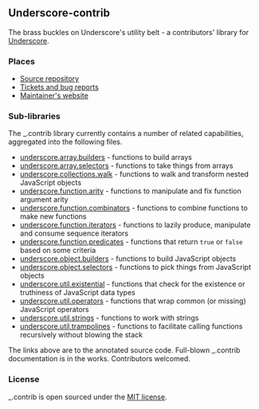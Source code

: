 ## Underscore-contrib

The brass buckles on Underscore's utility belt - a contributors' library for [Underscore](http://underscorejs.org/).

### Places

  * [Source repository](https://github.com/documentcloud/underscore-contrib)
  * [Tickets and bug reports](https://github.com/documentcloud/underscore-contrib/issues?state=open)
  * [Maintainer's website](http://www.fogus.me)

### Sub-libraries

The _.contrib library currently contains a number of related capabilities, aggregated into the following files.

  - [underscore.array.builders](docs/underscore.array.builders.html) - functions to build arrays
  - [underscore.array.selectors](docs/underscore.array.selectors.html) - functions to take things from arrays
  - [underscore.collections.walk](docs/underscore.collections.walk.html) - functions to walk and transform nested JavaScript objects
  - [underscore.function.arity](docs/underscore.function.arity.html) - functions to manipulate and fix function argument arity
  - [underscore.function.combinators](docs/underscore.function.combinators.html) - functions to combine functions to make new functions
  - [underscore.function.iterators](docs/underscore.function.iterators.html) - functions to lazily produce, manipulate and consume sequence iterators
  - [underscore.function.predicates](docs/underscore.function.predicates.html) - functions that return `true` or `false` based on some criteria
  - [underscore.object.builders](docs/underscore.object.builders.html) - functions to build JavaScript objects
  - [underscore.object.selectors](docs/underscore.object.selectors.html) - functions to pick things from JavaScript objects
  - [underscore.util.existential](docs/underscore.util.existential.html) - functions that check for the existence or truthiness of JavaScript data types
  - [underscore.util.operators](docs/underscore.util.operators.html) - functions that wrap common (or missing) JavaScript operators
  - [underscore.util.strings](docs/underscore.util.strings.html) - functions to work with strings
  - [underscore.util.trampolines](docs/underscore.util.trampolines.html) - functions to facilitate calling functions recursively without blowing the stack

The links above are to the annotated source code.  Full-blown _.contrib documentation is in the works.  Contributors welcomed.

### License

_.contrib is open sourced under the [MIT license](https://github.com/documentcloud/underscore-contrib/blob/master/LICENSE). 
